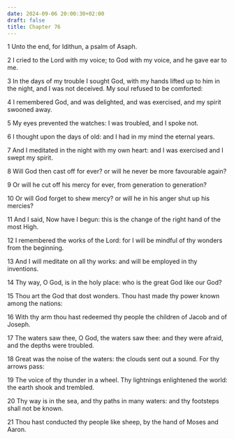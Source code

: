 ```yaml
---
date: 2024-09-06 20:00:30+02:00
draft: false
title: Chapter 76
---
```




1 Unto the end, for Idithun, a psalm of Asaph.

2 I cried to the Lord with my voice; to God with my voice, and he gave ear to me.

3 In the days of my trouble I sought God, with my hands lifted up to him in the night, and I was not deceived. My soul refused to be comforted:

4 I remembered God, and was delighted, and was exercised, and my spirit swooned away.

5 My eyes prevented the watches: I was troubled, and I spoke not.

6 I thought upon the days of old: and I had in my mind the eternal years.

7 And I meditated in the night with my own heart: and I was exercised and I swept my spirit.

8 Will God then cast off for ever? or will he never be more favourable again?

9 Or will he cut off his mercy for ever, from generation to generation?

10 Or will God forget to shew mercy? or will he in his anger shut up his mercies?

11 And I said, Now have I begun: this is the change of the right hand of the most High.

12 I remembered the works of the Lord: for I will be mindful of thy wonders from the beginning.

13 And I will meditate on all thy works: and will be employed in thy inventions.

14 Thy way, O God, is in the holy place: who is the great God like our God?

15 Thou art the God that dost wonders. Thou hast made thy power known among the nations:

16 With thy arm thou hast redeemed thy people the children of Jacob and of Joseph.

17 The waters saw thee, O God, the waters saw thee: and they were afraid, and the depths were troubled.

18 Great was the noise of the waters: the clouds sent out a sound. For thy arrows pass:

19 The voice of thy thunder in a wheel. Thy lightnings enlightened the world: the earth shook and trembled.

20 Thy way is in the sea, and thy paths in many waters: and thy footsteps shall not be known.

21 Thou hast conducted thy people like sheep, by the hand of Moses and Aaron.

